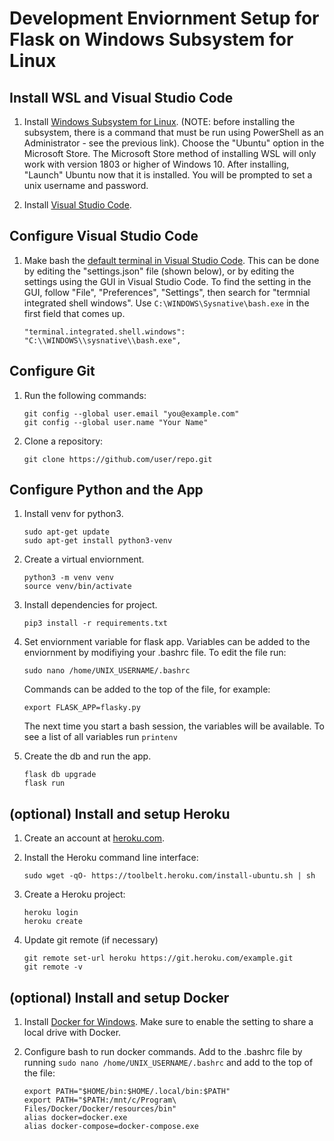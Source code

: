 # Development Enviornment Setup for Flask on Windows Subsystem for Linux

## Install WSL and Visual Studio Code

1. Install [Windows Subsystem for Linux](https://docs.microsoft.com/en-us/windows/wsl/install-win10). (NOTE: before installing the subsystem, there is a command that must be run using PowerShell as an Administrator - see the previous link). Choose the "Ubuntu" option in the Microsoft Store. The Microsoft Store method of installing WSL will only work with version 1803 or higher of Windows 10. After installing, "Launch" Ubuntu now that it is installed. You will be prompted to set a unix username and password. 

2. Install [Visual Studio Code](https://code.visualstudio.com/).

## Configure Visual Studio Code

1. Make bash the [default terminal in Visual Studio Code](https://code.visualstudio.com/docs/editor/integrated-terminal#_configuration). This can be done by editing the "settings.json" file (shown below), or by editing the settings using the GUI in Visual Studio Code. To find the setting in the GUI, follow "File", "Preferences", "Settings", then search for "termnial integrated shell windows". Use `C:\WINDOWS\Sysnative\bash.exe` in the first field that comes up.

    ```
    "terminal.integrated.shell.windows": "C:\\WINDOWS\\sysnative\\bash.exe",
    ```

## Configure Git

1. Run the following commands:

    ```
    git config --global user.email "you@example.com"
    git config --global user.name "Your Name"
    ```
2. Clone a repository:

    ```
    git clone https://github.com/user/repo.git
    ```

## Configure Python and the App

1. Install venv for python3.

    ```
    sudo apt-get update
    sudo apt-get install python3-venv
    ```

2. Create a virtual enviornment.

    ```
    python3 -m venv venv
    source venv/bin/activate
    ```

3. Install dependencies for project.

    ```
    pip3 install -r requirements.txt
    ```

4. Set enviornment variable for flask app. Variables can be added to the enviornment by modifiying your .bashrc file. To edit the file run:

    ```
    sudo nano /home/UNIX_USERNAME/.bashrc
    ```

    Commands can be added to the top of the file, for example:

    ```
    export FLASK_APP=flasky.py
    ```

    The next time you start a bash session, the variables will be available. To see a list of all variables run `printenv`

5. Create the db and run the app.

    ```
    flask db upgrade
    flask run
    ```

## (optional) Install and setup Heroku

1. Create an account at [heroku.com](https://heroku.com).

2. Install the Heroku command line interface:

    ```
    sudo wget -qO- https://toolbelt.heroku.com/install-ubuntu.sh | sh
    ```

3. Create a Heroku project:

    ```
    heroku login
    heroku create
    ```

4. Update git remote (if necessary)

    ```
    git remote set-url heroku https://git.heroku.com/example.git 
    git remote -v
    ```

## (optional) Install and setup Docker

1. Install [Docker for Windows](https://docs.docker.com/docker-for-windows/install/). Make sure to enable the setting to share a local drive with Docker.

2. Configure bash to run docker commands. Add to the .bashrc file by running `sudo nano /home/UNIX_USERNAME/.bashrc` and add to the top of the file:

     ```
    export PATH="$HOME/bin:$HOME/.local/bin:$PATH"
    export PATH="$PATH:/mnt/c/Program\ Files/Docker/Docker/resources/bin"
    alias docker=docker.exe
    alias docker-compose=docker-compose.exe
    ```